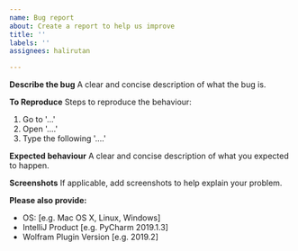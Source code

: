 ```yaml
---
name: Bug report
about: Create a report to help us improve
title: ''
labels: ''
assignees: halirutan

---
```


**Describe the bug**
A clear and concise description of what the bug is.

**To Reproduce**
Steps to reproduce the behaviour:
1. Go to '...'
2. Open '....'
3. Type the following '....'

**Expected behaviour**
A clear and concise description of what you expected to happen.

**Screenshots**
If applicable, add screenshots to help explain your problem.

**Please also provide:**
 - OS: [e.g. Mac OS X, Linux, Windows]
 - IntelliJ Product [e.g. PyCharm 2019.1.3]
 - Wolfram Plugin Version [e.g. 2019.2]
